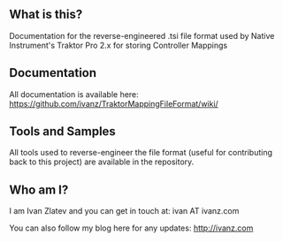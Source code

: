## What is this?

Documentation for the reverse-engineered .tsi file format used by Native Instrument's Traktor Pro 2.x for storing Controller Mappings

## Documentation

All documentation is available here: https://github.com/ivanz/TraktorMappingFileFormat/wiki/

## Tools and Samples

All tools used to reverse-engineer the file format (useful for contributing back to this project) are available in the repository.

## Who am I?

I am Ivan Zlatev and you can get in touch at: ivan AT ivanz.com

You can also follow my blog here for any updates: http://ivanz.com
